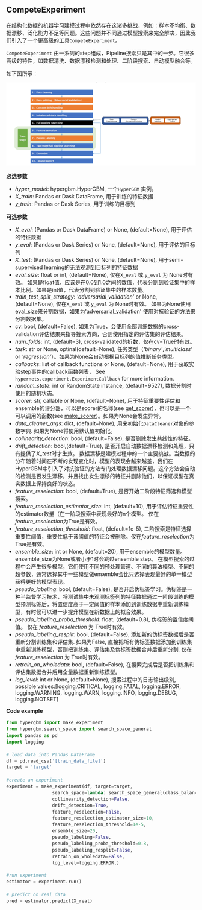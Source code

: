 ## CompeteExperiment

在结构化数据的机器学习建模过程中依然存在这诸多挑战，例如：样本不均衡、数据漂移、泛化能力不足等问题。这些问题并不同通过模型搜索来完全解决，因此我们引入了一个更高级的工具`CompeteExperiment`。

`CompeteExperiment` 由一系列的step组成，Pipeline搜索只是其中的一步。它很多高级的特性，如数据清洗、数据漂移检测和处理、二阶段搜索、自动模型融合等。

如下图所示：

![](images/hypergbm-competeexperiment.png)



**必选参数**
- *hyper_model*: hypergbm.HyperGBM, 一个`HyperGBM` 实例。
- *X_train*: Pandas or Dask DataFrame, 用于训练的特征数据
- *y_train*: Pandas or Dask Series, 用于训练的目标列


**可选参数**
- *X_eval*: (Pandas or Dask DataFrame) or None, (default=None), 用于评估的特征数据
- *y_eval*: (Pandas or Dask Series) or None, (default=None), 用于评估的目标列
- *X_test*: (Pandas or Dask Series) or None, (default=None), 用于semi-supervised learning的无法观测到目标列的特征数据
- *eval_size*: float or int, (default=None), 仅在``X_eval`` 或 ``y_eval`` 为 None时有效。 如果是float值，应该是在0.0到1.0之间的数值，代表分割到验证集中的样本比例。如果是int值，代表分割到验证集中的样本数量。
- *train_test_split_strategy*: *'adversarial_validation'* or None, (default=None), 仅在``X_eval`` 或 ``y_eval`` 为 None时有效。 如果为None使用eval_size来分割数据，如果为'adversarial_validation' 使用对抗验证的方法来分割数据集。
- *cv*: bool, (default=False), 如果为True，会使用全部训练数据的cross-validation评估结果来指导搜索方向，否则使用指定的评估集的评估结果。
- *num_folds*: int, (default=3), cross-validated的折数，仅在cv=True时有效。
- *task*: str or None, optinal(default=None), 任务类型（*'binary'*,*'multiclass'* or *'regression'*）。如果为None会自动根据目标列的值推断任务类型。
- *callbacks*: list of callback functions or None, (default=None), 用于获取实验step事件的callback函数列表， See `hypernets.experiment.ExperimentCallback` for more information.
- *random_state*: int or RandomState instance, (default=9527), 数据分割时使用的随机状态。
- *scorer*: str, callable or None, (default=None), 用于特征重要性评估和ensemble的评分器，可以是scorer的名称(see [get_scorer](https://scikit-learn.org/stable/modules/generated/sklearn.metrics.get_scorer.html))，也可以是一个可以调用的函数(see [make_scorer](https://scikit-learn.org/stable/modules/generated/sklearn.metrics.make_scorer.html))。如果为None会发生异常。
- *data_cleaner_args*: dict, (default=None), 用来初始化`DataCleaner`对象的参数字典. 如果为None将使用默认值初始化。
- *collinearity_detection*: bool, (default=False), 是否删除发生共线性的特征。
- *drift_detection*: bool,(default=True), 是否开启自动数据漂移检测和处理，只有提供了*X_test*时才生效。 数据漂移是建模过程中的一个主要挑战。当数据的分布随着时间在不断的发现变化时，模型的表现会越来越差，我们在HyperGBM中引入了对抗验证的方法专门处理数据漂移问题。这个方法会自动的检测是否发生漂移，并且找出发生漂移的特征并删除他们，以保证模型在真实数据上保持良好的状态。
- *feature_reselection*: bool, (default=True), 是否开始二阶段特征筛选和模型搜索。
- *feature_reselection_estimator_size*: int, (default=10), 用于评估特征重要性的estimator数量（在一阶段搜索中表现最好的n个模型。 仅在*feature_reselection*为True是有效。
- *feature_reselection_threshold*: float, (default=1e-5), 二阶搜索是特征选择重要性阈值，重要性低于该阈值的特征会被删除。仅在*feature_reselection*为True是有效。
- *ensemble_size*: int or None, (default=20), 用于ensemble的模型数量。ensemble_size为None或者小于1时会跳过ensemble step。 在模型搜索的过程中会产生很多模型，它们使用不同的预处理管道、不同的算法模型、不同的超参数，通常选择其中一些模型做ensemble会比只选择表现最好的单一模型获得更好的模型表现。
- *pseudo_labeling*: bool, (default=False), 是否开启伪标签学习。伪标签是一种半监督学习技术，将测试集中未观测标签列的特征数据通过一阶段训练的模型预测标签后，将置信度高于一定阈值的样本添加到训练数据中重新训练模型，有时候可以进一步提升模型在新数据上的拟合效果。
- *pseudo_labeling_proba_threshold*: float, (default=0.8), 伪标签的置信度阈值。 仅在 *feature_reselection* 为 True时有效。
- *pseudo_labeling_resplit*: bool, (default=False), 添加新的伪标签数据后是否重新分割训练集和评估集. 如果为False, 直接把所有伪标签数据添加到训练集中重新训练模型，否则把训练集、评估集及伪标签数据合并后重新分割. 仅在 *feature_reselection* 为 True时有效。
- *retrain_on_wholedata*: bool, (default=False), 在搜索完成后是否把训练集和评估集数据合并后用全量数据重新训练模型。
- *log_level*: int or None, (default=None), 搜索过程中的日志输出级别, possible values:[logging.CRITICAL, logging.FATAL, logging.ERROR, logging.WARNING, logging.WARN, logging.INFO, logging.DEBUG, logging.NOTSET]


**Code example**
```python
from hypergbm import make_experiment
from hypergbm.search_space import search_space_general
import pandas as pd
import logging

# load data into Pandas DataFrame
df = pd.read_csv('[train_data_file]')
target = 'target'

#create an experiment
experiment = make_experiment(df, target=target, 
                 search_space=lambda: search_space_general(class_balancing='SMOTE',n_estimators=300, early_stopping_rounds=10, verbose=0),
                 collinearity_detection=False,
                 drift_detection=True,
                 feature_reselection=False,
                 feature_reselection_estimator_size=10,
                 feature_reselection_threshold=1e-5,
                 ensemble_size=20,
                 pseudo_labeling=False,
                 pseudo_labeling_proba_threshold=0.8,
                 pseudo_labeling_resplit=False,
                 retrain_on_wholedata=False,
                 log_level=logging.ERROR,)

#run experiment
estimator = experiment.run()

# predict on real data
pred = estimator.predict(X_real)
```